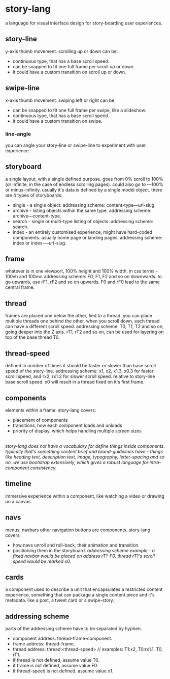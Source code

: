 # story-lang
a language for visual interface design for story-boarding user experiences.

## story-line
y-axis thumb movement. scrolling up or down can be:
- continuous type, that has a base scroll speed.
- can be snapped to fit one full frame per scroll up or down.
- it could have a custom transition on scroll up or down.

## swipe-line
x-axis thumb movement. swiping left or right can be:
- can be snapped to fit one full frame per swipe, like a slideshow.
- continuous type, that has a base scroll speed.
- it could have a custom transition on swipe.

### line-angle
you can angle your story-line or swipe-line to experiment with user experience.

## storyboard
a single layout, with a single defined purpose. goes from 0% scroll to 100% (or infinite, in the case of endless scrolling pages). could also go to &mdash;100% or minus-infinity. usually it's data is defined by a single model object. there are 4 types of storyboards:
- single - a single object. addressing scheme: content-type&mdash;url-slug.
- archive - listing objects within the same type. addressing scheme: archive&mdash;content-type.
- search - single or multi-type listing of objects. addressing scheme: search.
- index - an entirely customised experience, might have hard-coded components. usually home page or landing pages. addressing scheme: index or index-&mdash;url-slug.

## frame
whatever is in one viewport, 100% height and 100% width. in css terms - 100vh and 100vw.
addressing scheme: F0, F1, F2 and so on downwards. to go upwards, use rF1, rF2 and so on upwards. F0 and rF0 lead to the same central frame.

## thread
frames are placed one below the other, tied to a thread.
you can place multiple threads one behind the other.
when you scroll down, each thread can have a different scroll speed.
addressing scheme: T0, T1, T2 and so on, going deeper into the Z axis. rT1, rT2 and so on, can be used for layering on top of the base thread T0.

## thread-speed
defined in number of times it should be faster or slower than base scroll speed of the story-line.
addressing scheme: x1, x2, x1.3, x0.3 for faster scroll speed, and rx2, rx1.2 for slower scroll speed. relative to story-line base scroll speed. x0 will result in a thread fixed on it's first frame.

## components
elements within a frame. story-lang covers:
- placement of components
- transitions, how each component loads and unloads
- priority of display, which helps handling multiple screen sizes
<br>
<em>story-lang does not have a vocabulary for define things inside components. typically that's something content brief and brand-guidelines have - things like heading text, description text, image, typography, letter-spacing and so on. we use bootstrap extensively, which gives a robust language for intra-component consistency.</em>

## timeline
immersive experience within a component, like watching a video or drawing on a canvas.

## navs
menus, navbars other navigation buttons are components. story-lang covers:
- how navs unroll and roll-back, their animation and transition.
- positioning them in the storyboard.
<em>addressing scheme example - a fixed navbar would be placed on address rT1-F0. thread rT1's scroll speed would be marked x0.</em>

## cards
a component used to describe a unit that encapsulates a restricted content experience, something that can package a single content piece and it's metadata. like a post, a tweet card or a swipe-story.

## addressing scheme
parts of the addressing scheme have to be separated by hyphen.
- component address: thread-frame-component.
- frame address: thread-frame.
- thread address: thread:&lt;thread-speed&gt; // examples: T1:x2, T0:rx1.1, T0, rT1.
- if thread is not defined, assume value T0.
- if frame is not defined, assume value F0.
- if thread-speed is not defined, assume value x1.